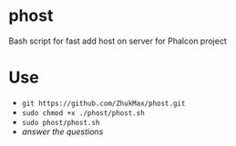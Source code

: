 # phost
Bash script for fast add host on server for Phalcon project

# Use
* `git https://github.com/ZhukMax/phost.git`
* `sudo chmod +x ./phost/phost.sh`
* `sudo phost/phost.sh`
* *answer the questions*
